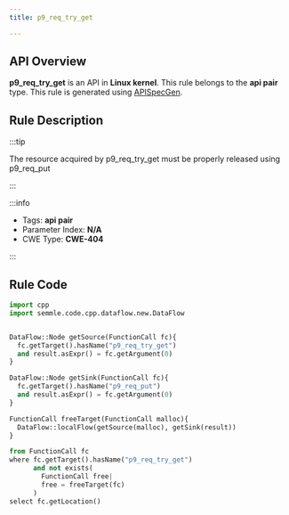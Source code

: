```yaml
---
title: p9_req_try_get

---
```



## API Overview
**p9_req_try_get** is an API in **Linux kernel**. This rule belongs to the **api pair** type. This rule is generated using [APISpecGen](../../tools/APISpecGen).
## Rule Description

:::tip

The resource acquired by p9_req_try_get must be properly released using p9_req_put

:::

:::info

- Tags: **api pair**
- Parameter Index: **N/A**
- CWE Type: **CWE-404**

:::

## Rule Code
```python
import cpp
import semmle.code.cpp.dataflow.new.DataFlow


DataFlow::Node getSource(FunctionCall fc){
  fc.getTarget().hasName("p9_req_try_get")
  and result.asExpr() = fc.getArgument(0)
}

DataFlow::Node getSink(FunctionCall fc){
  fc.getTarget().hasName("p9_req_put")
  and result.asExpr() = fc.getArgument(0)
}

FunctionCall freeTarget(FunctionCall malloc){
  DataFlow::localFlow(getSource(malloc), getSink(result))
}

from FunctionCall fc
where fc.getTarget().hasName("p9_req_try_get")
      and not exists(
        FunctionCall free| 
        free = freeTarget(fc)
      )
select fc.getLocation()

    
```
